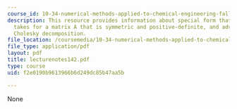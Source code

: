 ```yaml
---
course_id: 10-34-numerical-methods-applied-to-chemical-engineering-fall-2005
description: This resource provides information about special form that LU decomposition
  takes for a matrix A that is symmetric and positive-definite, and advantages of
  Cholesky decomposition.
file_location: /coursemedia/10-34-numerical-methods-applied-to-chemical-engineering-fall-2005/f2e0190b9613966b6d249dc85b47aa5b_lecturenotes142.pdf
file_type: application/pdf
layout: pdf
title: lecturenotes142.pdf
type: course
uid: f2e0190b9613966b6d249dc85b47aa5b

---
```

None